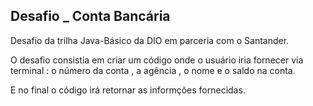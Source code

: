 ## Desafio _ Conta Bancária


Desafio da trilha Java-Básico da DIO em parceria com o Santander.

O desafio consistia em criar um código onde o usuário iria fornecer via terminal : o número da conta , a agência , o nome e o saldo na conta.

E no final o código irá retornar as informções fornecidas.